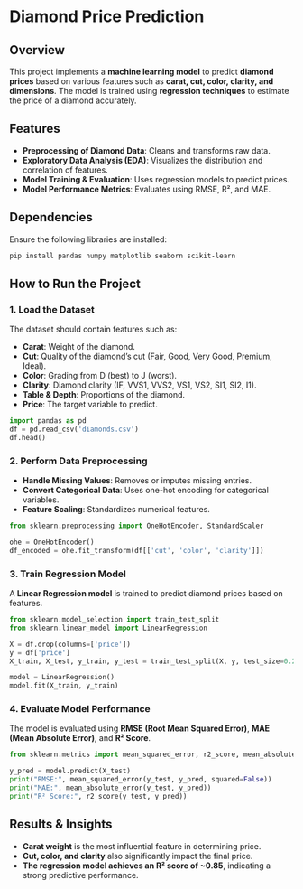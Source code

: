 # Diamond Price Prediction

## Overview
This project implements a **machine learning model** to predict **diamond prices** based on various features such as **carat, cut, color, clarity, and dimensions**. The model is trained using **regression techniques** to estimate the price of a diamond accurately.

## Features
- **Preprocessing of Diamond Data**: Cleans and transforms raw data.
- **Exploratory Data Analysis (EDA)**: Visualizes the distribution and correlation of features.
- **Model Training & Evaluation**: Uses regression models to predict prices.
- **Model Performance Metrics**: Evaluates using RMSE, R², and MAE.

## Dependencies
Ensure the following libraries are installed:
```bash
pip install pandas numpy matplotlib seaborn scikit-learn
```

## How to Run the Project
### 1. Load the Dataset
The dataset should contain features such as:
- **Carat**: Weight of the diamond.
- **Cut**: Quality of the diamond’s cut (Fair, Good, Very Good, Premium, Ideal).
- **Color**: Grading from D (best) to J (worst).
- **Clarity**: Diamond clarity (IF, VVS1, VVS2, VS1, VS2, SI1, SI2, I1).
- **Table & Depth**: Proportions of the diamond.
- **Price**: The target variable to predict.

```python
import pandas as pd
df = pd.read_csv('diamonds.csv')
df.head()
```

### 2. Perform Data Preprocessing
- **Handle Missing Values**: Removes or imputes missing entries.
- **Convert Categorical Data**: Uses one-hot encoding for categorical variables.
- **Feature Scaling**: Standardizes numerical features.

```python
from sklearn.preprocessing import OneHotEncoder, StandardScaler

ohe = OneHotEncoder()
df_encoded = ohe.fit_transform(df[['cut', 'color', 'clarity']])
```

### 3. Train Regression Model
A **Linear Regression model** is trained to predict diamond prices based on features.
```python
from sklearn.model_selection import train_test_split
from sklearn.linear_model import LinearRegression

X = df.drop(columns=['price'])
y = df['price']
X_train, X_test, y_train, y_test = train_test_split(X, y, test_size=0.2, random_state=42)

model = LinearRegression()
model.fit(X_train, y_train)
```

### 4. Evaluate Model Performance
The model is evaluated using **RMSE (Root Mean Squared Error)**, **MAE (Mean Absolute Error)**, and **R² Score**.
```python
from sklearn.metrics import mean_squared_error, r2_score, mean_absolute_error

y_pred = model.predict(X_test)
print("RMSE:", mean_squared_error(y_test, y_pred, squared=False))
print("MAE:", mean_absolute_error(y_test, y_pred))
print("R² Score:", r2_score(y_test, y_pred))
```

## Results & Insights
- **Carat weight** is the most influential feature in determining price.
- **Cut, color, and clarity** also significantly impact the final price.
- **The regression model achieves an R² score of ~0.85**, indicating a strong predictive performance.
